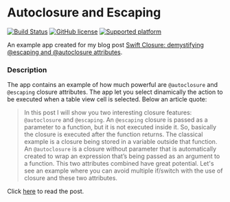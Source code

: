 # Autoclosure and Escaping

[![Build Status](https://travis-ci.org/chicio/Autoclosure-and-Escaping.svg?branch=master)](https://travis-ci.org/chicio/Autoclosure-and-Escaping)
[![GitHub license](https://img.shields.io/badge/license-MIT-blue.svg)](https://raw.githubusercontent.com/chicio/Autoclosure-and-Escaping/master/LICENSE.md)
[![Supported platform](https://img.shields.io/badge/platforms-iOS-orange.svg)](https://img.shields.io/badge/platforms-iOS-orange.svg)

An example app created for my blog post [Swift Closure: demystifying @escaping and @autoclosure attributes](https://www.fabrizioduroni.it/2017/06/14/swift-closure-demystifying-autoclosure-escaping.html "Swift Closure: demystifying @escaping and @autoclosure attributes").

### Description

The app contains an example of how much powerful are  `@autoclosure` and `@escaping`  closure attributes. The app let you select dinamically the action to be executed when a table view cell is selected.
Below an article quote:

> In this post I will show you two interesting closure features: `@autoclosure` and `@escaping`.
An `@escaping` closure is passed as a parameter to a function, but it is not executed inside it. So, basically the closure is executed after the function returns. The classical example is a closure being stored in a variable outside that function.
An `@autoclosure` is a closure without parameter that is automatically created to wrap an expression that’s being passed as an argument to a function.
This two attributes combined have great potential. Let's see an example where you can avoid multiple if/switch with the use of closure and these two attributes.

Click [here](https://www.fabrizioduroni.it/2017/06/14/swift-closure-demystifying-autoclosure-escaping.html "Swift Closure: demystifying @escaping and @autoclosure attributes") to read the post.

